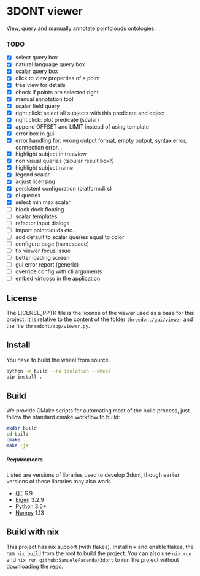 # 3DONT viewer

View, query and manually annotate pointclouds ontologies.

### TODO
- [x] select query box
- [x] natural language query box
- [x] scalar query box
- [x] click to view properties of a point
- [x] tree view for details
- [x] check if points are selected right
- [x] manual annotation tool
- [x] scalar field query
- [x] right click: select all subjects with this predicate and object
- [x] right click: plot predicate (scalar)
- [x] append OFFSET and LIMIT instead of using template
- [x] error box in gui
- [x] error handling for: wrong output format, empty output, syntax error, connection error...
- [x] highlight subject in treeview
- [x] non visual queries (tabular result box?)
- [x] highlight subject name
- [x] legend scalar
- [x] adjust licensing
- [x] persistent configuration (platformdirs)
- [x] nl queries
- [x] select min max scalar
- [ ] block dock floating
- [ ] scalar templates
- [ ] refactor input dialogs
- [ ] import pointclouds etc.
- [ ] add default to scalar queries equal to color
- [ ] configure page (namespace)
- [ ] fix viewer focus issue
- [ ] better loading screen
- [ ] gui error report (generic)
- [ ] override config with cli arguments
- [ ] embed virtuoso in the application
 
## License

The LICENSE_PPTK file is the license of the viewer used as a base for this project. It is relative to the content of the folder
`threedont/gui/viewer` and the file `threedont/app/viewer.py`.

## Install

You have to build the wheel from source.

```bash
python -m build --no-isolation --wheel
pip install .
```

## Build

We provide CMake scripts for automating most of the build process, just 
follow the standard cmake workflow to build:

```bash
mkdir build
cd build
cmake ..
make -j4
```

##### Requirements

Listed are versions of libraries used to develop 3dont, though earlier versions
of these libraries may also work.

* [QT](https://www.qt.io/) 6.9
* [Eigen](http://eigen.tuxfamily.org) 3.2.9
* [Python](https://www.python.org/) 3.6+
* [Numpy](http://www.numpy.org/) 1.13

## Build with nix

This project has nix support (with flakes). Install nix and enable flakes,
the run `nix build` from the root to build the project. 
You can also use `nix run` and `nix run github:SamueleFacenda/3dont` to run the project 
without downloading the repo.

